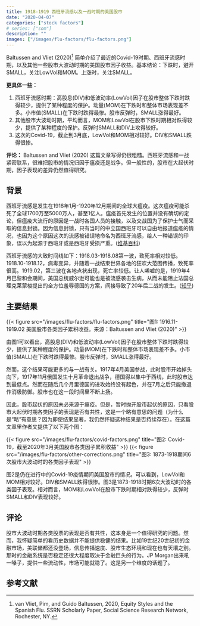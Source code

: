 ```yaml
---
title: 1918-1919 西班牙流感以及一战时期的美国股市
date: "2020-04-07"
categories: ["stock factors"]
# series: ["som"]
description: ""
images: ["/images/flu-factors/flu-factors.png"]
---
```

Baltussen and Vliet (2020)[^1] 简单介绍了最近的Covid-19时期、西班牙流感时期，以及其他一些股市大波动时期的美国股市因子收益。基本结论：下跌时，避开SMALL，关注LowVol和MOM。上涨时，关注SMALL。

<!--more-->

**更具体一些：**
1. 西班牙流感时期：高股息(DIV)和低波动率(LowVol)因子在股市整体下跌时跌得较少，提供了某种程度的保护。动量(MOM)在下跌时和整体市场表现差不多。小市值(SMALL)在下跌时跌得最惨。股市反弹时，SMALL涨得最好。
2. 其他股市大波动时期，平均而言，MOM和LowVol在股市下跌时期相对跌得较少，提供了某种程度的保护。反弹时SMALL和DIV上攻得较好。
3. 这次的Covid-19，截止到3月底，LowVol和MOM相对较好。DIV和SMALL跌得很惨。

**评论：** Baltussen and Vliet (2020) 这篇文章写得仍很粗糙。西班牙流感和一战紧密联系，很难把股市的情况归因于瘟疫还是战争。但一般性的，股市在大起伏时期，因子表现的差异仍然值得研究。

## 背景

西班牙流感是发生在1918年1月-1920年12月期间的全球大瘟疫。这次瘟疫可能杀死了全球1700万至5000万人，甚至1亿人。瘟疫首先发生的位置并没有确切的定论，但瘟疫大流行的原因是一战时各国人员的接触，以及交战国为了保护士气而采取的信息封锁。因为信息封锁，只有当时的中立国西班牙可以自由地报道瘟疫的情况，也因为这个原因这次的流感被错误地命名为西班牙流感，给人一种错误的印象，误以为起源于西班牙或是西班牙受损严重。([维基百科](https://en.wikipedia.org/wiki/Spanish_flu))

西班牙流感的大致时间线如下：1918.03-1918.08第一波，致死率相对较低。1918.10-1918.12，病毒变异，并随着一战结束世界各地的狂欢大范围传播，致死率很高。1919.02，第三波在各地点状出现，死亡率较低。让人唏嘘的是，1919年4月巴黎和会期间，美国总统威尔逊可能也是被流感袭击生病，从而未能阻止法国总理克莱蒙梭提出的全方位羞辱德国的方案，间接导致了20年后二战的发生。([知乎](https://zhuanlan.zhihu.com/p/62194506))

## 主要结果
{{< figure src="/images/flu-factors/flu-factors.png" title="图1: 1916.11-1919.02 美国股市各类因子累积收益。来源：Baltussen and Vliet (2020)" >}}

由图1可以看出，高股息(DIV)和低波动率(LowVol)因子在股市整体下跌时跌得较少，提供了某种程度的保护。动量(MOM)在下跌时和整体市场表现差不多。小市值(SMALL)在下跌时跌得最惨。股市反弹时，SMALL涨得最好。

然而，这个结果可能更多的与一战有关。1917年4月美国参战，此时股市开始掉头向下，1917年11月俄国发生十月革命退出战争，德国得以集中于西线，此时股市达到最低点。然而在随后几个月里德国的进攻始终没有起色，并在7月之后只能撤退作消极防御。股市也在这一段时间里不断上扬。

因此，股市起伏的原因未必来源于瘟疫。但是，暂时抛开股市起伏的原因，只看股市大起伏时期各类因子的表现是否有共性，这是一个略有意思的问题（为什么是“略”有意思？因为即使结果显著，我仍然怀疑这种结果是否持续存在）。在这篇文章里作者又提供了以下两个图：

{{< figure src="/images/flu-factors/covid-factors.png" title="图2: Covid-19，截至2020年3月美国股市各类因子累积收益" >}}
{{< figure src="/images/flu-factors/other-corrections.png" title="图3: 1873-1918期间6次股市大波动时的各类因子表现" >}}

图2是仍在进行中的Covid-19疫情期间美国股市的情况。可以看到，LowVol和MOM相对较好。DIV和SMALL跌得很惨。图3是1873-1918时期6次大波动时的各类因子表现。相对而言，MOM和LowVol在股市下跌时期相对跌得较少，反弹时SMALL和DIV表现较好。

## 评论

股市大波动时期各类股票的表现是否有共性，这本身是一个值得研究的问题。然而，我怀疑简单的看历史数据并不能提供稳健的结果。比如19世纪20世纪初的金融市场，美联储都还没登场，信息传播速度、股市生态环境和现在也有天壤之别。那时的金融系统是否稳定还很大程度取决于金融巨头的行为。JP Morgan出来吼一嗓子，提供一些流动性，市场可能就稳了。这是另一个维度的话题了。

## 参考文献
[^1]: van Vliet, Pim, and Guido Baltussen, 2020, Equity Styles and the Spanish Flu. SSRN Scholarly Paper, Social Science Research Network, Rochester, NY.